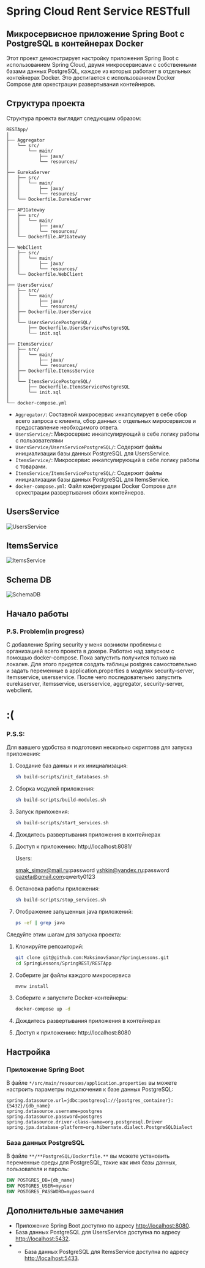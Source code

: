 
# Spring Cloud Rent Service RESTfull
## Микросервисное приложение Spring Boot с PostgreSQL в контейнерах Docker

Этот проект демонстрирует настройку приложения Spring Boot с использованием Spring Cloud, двумя микросервисами
с собственными базами данных PostgreSQL,
каждое из которых работает в отдельных контейнерах Docker.
Это достигается с использованием Docker Compose для оркестрации развертывания контейнеров.

## Структура проекта

Структура проекта выглядит следующим образом:

```plaintext
RESTApp/
│
├── Aggregator
│   └── src/
│       └── main/
│           ├── java/
│           └── resources/
│
├── EurekaServer
│   ├── src/
│   │   └── main/
│   │       ├── java/
│   │       └── resources/
│   └── Dockerfile.EurekaServer
│
├── APIGateway
│   ├── src/
│   │   └── main/
│   │       ├── java/
│   │       └── resources/
│   └── Dockerfile.APIGateway
│
├── WebClient
│   ├── src/
│   │   └── main/
│   │       ├── java/
│   │       └── resources/
│   └── Dockerfile.WebClient
│
├── UsersService/
│   ├── src/
│   │   └── main/
│   │       ├── java/
│   │       └── resources/
│   ├── Dockerfile.UsersService
│   │
│   └── UsersServicePostgreSQL/
│       ├── Dockerfile.UsersServicePostgreSQL
│       └── init.sql
│
├── ItemsService/
│   ├── src/
│   │   └── main/
│   │       ├── java/
│   │       └── resources/
│   ├── Dockerfile.ItemssService
│   │
│   └── ItemsServicePostgreSQL/
│       ├── Dockerfile.ItemsServicePostgreSQL
│       └── init.sql
│
└── docker-compose.yml
```

- `Aggregator/`: Составной микросервис инкапсулирует в себе сбор всего запроса с клиента, сбор данных с отдельных миросервисов и предоставление необходимого ответа.
- `UsersService/`: Микросервис инкапсулирующий в себе логику работы с пользователями
- `UsersService/UsersServicePostgreSQL/`: Содержит файлы инициализации базы данных PostgreSQL для UsersService.
- `ItemsService/`: Микросервис инкапсулирующий в себе логику работы с товарами.
- `ItemsService/ItemsServicePostgreSQL/`: Содержит файлы инициализации базы данных PostgreSQL для ItemsService.
- `docker-compose.yml`: Файл конфигурации Docker Compose для оркестрации развертывания обоих контейнеров.

## UsersService

![UsersService](misc/images/UsersService.png)

## ItemsService

![ItemsService](misc/images/ItemsService.png)

## Schema DB

![SchemaDB](misc/images/SchemaDB.png)


## Начало работы

### P.S. Problem(in progress)
С добавление Spring security у меня возникли проблемы с организацией всего проекта в докере.
Работаю над запуском с помощью docker-compose.
Пока запустить получится только на локалке.
Для этого придется создать таблицы postgres самостоятельно и задать переменные в application.properties в модулях security-server, itemsservice, usersservice.
После чего последовательно запустить eurekaserver, itemsservice, usersservice, aggregator, security-server, webclient.
# :(

### P.S.S:
Для вавшего удобства я подготовил несколько скриптовв для запуска приложения:
1. Создание баз данных и их инициализация:
   ```bash
   sh build-scripts/init_databases.sh
   ```
   
2. Сборка модулей приложения:
   ```bash
   sh build-scripts/build-modules.sh
   ```
   
3. Запуск приложения:
   ```bash
   sh build-scripts/start_services.sh
   ```
   
4. Дождитесь развертывания приложения в контейнерах

5. Доступ к приложению: http://localhost:8081/

   Users:

   smak_simov@mail.ru:password
   yshkin@yandex.ru:password
   gazeta@gmail.com:qwerty0123   

6. Остановка работы приложения:
   ```bash
   sh build-scripts/stop_services.sh 
   ```
   
7. Отображение запущенных java приложений:
   ```bash
   ps -ef | grep java 
   ```


Следуйте этим шагам для запуска проекта:

1. Клонируйте репозиторий:

   ```bash
   git clone git@github.com:MaksimovSanan/SpringLessons.git
   cd SpringLessons/SpringREST/RESTApp
   ```

2. Соберите jar файлы каждого микросервиса
   ```bash
   mvnw install
   ```

3. Соберите и запустите Docker-контейнеры:

   ```bash
   docker-compose up -d
   ```

4. Дождитесь развертывания приложения в контейнерах

5. Доступ к приложению: http://localhost:8080

## Настройка

### Приложение Spring Boot

В файле `*/src/main/resources/application.properties` вы можете настроить параметры подключения к базе данных PostgreSQL:

```properties
spring.datasource.url=jdbc:postgresql://{postgres_container}:{5432}/{db_name}
spring.datasource.username=postgres
spring.datasource.password=postgres
spring.datasource.driver-class-name=org.postgresql.Driver
spring.jpa.database-platform=org.hibernate.dialect.PostgreSQLDialect
```

### База данных PostgreSQL

В файле `**/**PostgreSQL/Dockerfile.**` вы можете установить переменные среды для PostgreSQL, такие как имя базы данных, пользователя и пароль:

```Dockerfile
ENV POSTGRES_DB={db_name}
ENV POSTGRES_USER=myuser
ENV POSTGRES_PASSWORD=mypassword
```

## Дополнительные замечания

- Приложение Spring Boot доступно по адресу [http://localhost:8080](http://localhost:8080).
- База данных PostgreSQL для UsersService доступна по адресу [http://localhost:5432](http://localhost:5432).
- - База данных PostgreSQL для ItemsService доступна по адресу [http://localhost:5433](http://localhost:5433).